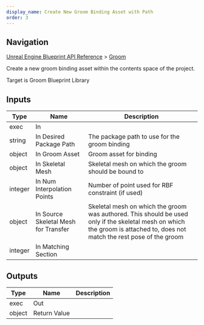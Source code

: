 ```yaml
---
display_name: Create New Groom Binding Asset with Path
order: 3
---
```

## Navigation

[Unreal Engine Blueprint API Reference](https://dev.epicgames.com/documentation/en-us/unreal-engine/BlueprintAPI) > [Groom](https://dev.epicgames.com/documentation/en-us/unreal-engine/BlueprintAPI/Groom)

Create a new groom binding asset within the contents space of the project.

Target is Groom Blueprint Library

## Inputs

| Type | Name | Description |
| --- | --- | --- |
| exec | In |  |
| string | In Desired Package Path | The package path to use for the groom binding |
| object | In Groom Asset | Groom asset for binding |
| object | In Skeletal Mesh | Skeletal mesh on which the groom should be bound to |
| integer | In Num Interpolation Points | Number of point used for RBF constraint (if used) |
| object | In Source Skeletal Mesh for Transfer | Skeletal mesh on which the groom was authored. This should be used only if the skeletal mesh on which the groom is attached to, does not match the rest pose of the groom |
| integer | In Matching Section |  |

## Outputs

| Type | Name | Description |
| --- | --- | --- |
| exec | Out |  |
| object | Return Value |  |
